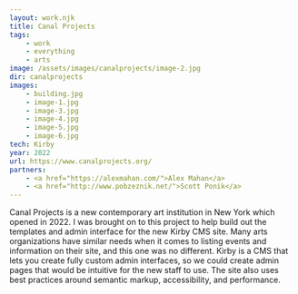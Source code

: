 ```yaml
---
layout: work.njk
title: Canal Projects
tags:
    - work
    - everything
    - arts
image: /assets/images/canalprojects/image-2.jpg
dir: canalprojects
images:
    - building.jpg
    - image-1.jpg
    - image-3.jpg
    - image-4.jpg
    - image-5.jpg
    - image-6.jpg
tech: Kirby
year: 2022
url: https://www.canalprojects.org/
partners: 
    - <a href="https://alexmahan.com/">Alex Mahan</a>
    - <a href="http://www.pobzeznik.net/">Scott Ponik</a>
---
```


Canal Projects is a new contemporary art institution in New York which opened in 2022. I was brought on to this project to help build out the templates and admin interface for the new Kirby CMS site. Many arts organizations have similar needs when it comes to listing events and information on their site, and this one was no different. Kirby is a CMS that lets you create fully custom admin interfaces, so we could create admin pages that would be intuitive for the new staff to use. The site also uses best practices around semantic markup, accessibility, and performance. 